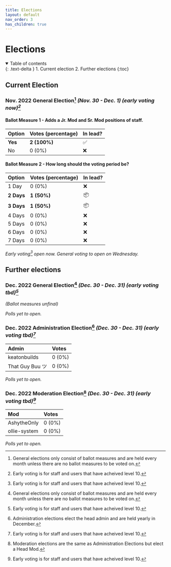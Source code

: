 ```yaml
---
title: Elections
layout: default
nav_order: 3
has_children: true
---
```


# Elections

<details open markdown="block">
  <summary>
    Table of contents
  </summary>
  {: .text-delta }
1. Current election
2. Further elections
{:toc}
</details>

## Current Election
### Nov. 2022 General Election[^1] *(Nov. 30 - Dec. 1) (early voting now)[^2]*

#### Ballot Measure 1 - Adds a Jr. Mod and Sr. Mod positions of staff.

| Option  | Votes (percentage) | In lead? |
| :---    | :---               | :---     |
| **Yes** | **2 (100%)**       | ✅       |
| No      | 0 (0%)             | ❌       |

#### Ballot Measure 2 - How long should the voting period be?

| Option     | Votes (percentage) | In lead? |
| :---       | :---               | :---     |
| 1 Day      | 0 (0%)             | ❌       |
| **2 Days** | **1 (50%)**        | 📦       |
| **3 Days** | **1 (50%)**        | 📦       |
| 4 Days     | 0 (0%)             | ❌       |
| 5 Days     | 0 (0%)             | ❌       |
| 6 Days     | 0 (0%)             | ❌       |
| 7 Days     | 0 (0%)             | ❌       |

*Early voting[^2] open now. General voting to open on Wednesday.*

## Further elections
### Dec. 2022 General Election[^1] *(Dec. 30 - Dec. 31) (early voting tbd)[^2]*

*(Ballot measures unfinal)*

*Polls yet to open.*

### Dec. 2022 Administration Election[^3] *(Dec. 30 - Dec. 31) (early voting tbd)[^2]*

| Admin           | Votes  |
| :---            | :---   |
| keatonbuilds    | 0 (0%) |
| That Guy Buu ツ | 0 (0%) |

*Polls yet to open.*

### Dec. 2022 Moderation Election[^4] *(Dec. 30 - Dec. 31) (early voting tbd)[^2]*

| Mod             | Votes  |
| :---            | :---   |
| AshytheOnly     | 0 (0%) |
| ollie-system    | 0 (0%) |

*Polls yet to open.*

[^1]: General elections only consist of ballot measures and are held every month unless there are no ballot measures to be voted on.
[^2]: Early voting is for staff and users that have acheived level 10.
[^3]: Administration elections elect the head admin and are held yearly in December.
[^4]: Moderation elections are the same as Administration Elections but elect a Head Mod.
